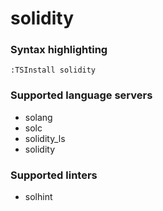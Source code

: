 # solidity
<!--- THIS DOCUMENT IS AUTOMATICALLY GENERATED, DON'T EDIT IT -->

### Syntax highlighting

```vim
:TSInstall solidity
```

### Supported language servers

- solang
- solc
- solidity_ls
- solidity

### Supported linters

- solhint
